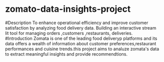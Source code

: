 # zomato-data-insights-project
#Description
To enhance operational efficiency and improve customer satisfaction by analyzing food delivery data. Building an interactive stream lit tool for managing orders ,customers ,restaurants, deliveries.
#Introduction
Zomata is one of the leading food deliveryp platforms and its data offers a wealth of information about customer preferences,restaurant performances and cuisine trends.this project aims to analuze zomata's data to extract meaningful insights and provide recommendtions.

